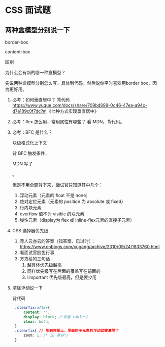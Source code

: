 # CSS 面试题

## 两种盒模型分别说一下

border-box 

content-box

区别

为什么会有新的哪一种盒模型？

先说两种盒模型分别怎么写，具体到代码。然后说你平时喜欢用border box，因为更好用。



1. 必考：如何垂直居中？
   背代码 https://www.yuque.com/docs/share/708bd899-0c46-47ea-a94c-d7a189c0f7dc?# 《七种方式实现垂直居中》

2. 必考：flex 怎么用，常用属性有哪些？
   看 MDN，背代码。

3. 必考：BFC 是什么？

   块级格式化上下文

   背 BFC 触发条件，

   MDN 写了

   。

   但是不用全部背下来，面试官只知道其中几个：

   1. 浮动元素（元素的 float 不是 none）
   2. 绝对定位元素（元素的 position 为 absolute 或 fixed）
   3. 行内块元素
   4. overflow 值不为 visible 的块元素
   5. 弹性元素（display为 flex 或 inline-flex元素的直接子元素）

4. CSS 选择器优先级

   1. 背人云亦云的答案（错答案、已过时）：https://www.cnblogs.com/xugang/archive/2010/09/24/1833760.html
   2. 看面试官脸色行事
   3. 方方给的三句话
      1. 越具体优先级越高
      2. 同样优先级写在后面的覆盖写在前面的
      3. !important 优先级最高，但是要少用

5. 清除浮动说一下

   背代码

   ```css
    .clearfix:after{
        content: '';
        display: block; /*或者 table*/
        clear: both;
    }
    .clearfix{ // 加到容器上，里面的子元素的浮动就被清除了
        zoom: 1; /* IE 兼容*/
    }
   ```